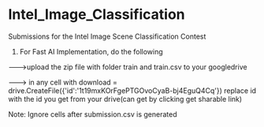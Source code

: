 # Intel_Image_Classification
Submissions for the Intel Image Scene Classification Contest
1. For Fast AI Implementation, do the following

--->upload the zip file with folder train and train.csv to your googledrive

---> in any cell with download = drive.CreateFile({'id':'1t19mxKOrFgePTGOvoCyaB-bj4EguQ4Cq'}) replace id with the
     id you get from your drive(can get by clicking get sharable link) 
     
Note: Ignore cells after submission.csv is generated
